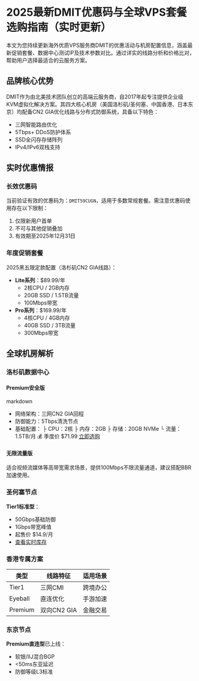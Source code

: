 # 2025最新DMIT优惠码与全球VPS套餐选购指南（实时更新）

本文为您持续更新海外优质VPS服务商DMIT的优惠活动与机房配置信息，涵盖最新促销套餐、数据中心测试IP及技术参数对比。通过详实的线路分析和价格比对，帮助用户选择最适合的云服务方案。

## 品牌核心优势
DMIT作为由北美技术团队创立的高端云服务商，自2017年起专注提供企业级KVM虚拟化解决方案。其四大核心机房（美国洛杉矶/圣何塞、中国香港、日本东京）均配备CN2 GIA优化线路与分布式防御系统，具备以下特色：
- 三网智能路由优化
- 5Tbps+ DDoS防护体系
- SSD全闪存存储阵列
- IPv4/IPv6双栈支持

## 实时优惠情报
### 长效优惠码
当前验证有效的优惠码为：`DMIT59CUGN`，适用于多数常规套餐。需注意优惠码使用存在以下限制：
1. 仅限新用户首单
2. 不可与其他促销叠加
3. 有效期至2025年12月31日

### 年度促销套餐
2025黑五限定款配置（洛杉矶CN2 GIA线路）：
- **Lite系列**：$89.99/年
  - 2核CPU / 2GB内存
  - 20GB SSD / 1.5TB流量
  - 100Mbps带宽
- **Pro系列**：$169.99/年
  - 4核CPU / 4GB内存 
  - 40GB SSD / 3TB流量
  - 300Mbps带宽

## 全球机房解析
### 洛杉矶数据中心
#### Premium安全版
markdown
- 网络架构：三网CN2 GIA回程
- 防御能力：5Tbps清洗节点
- 基础配置：
  ├ CPU：2核
  ├ 内存：2GB
  ├ 存储：20GB NVMe
  └ 流量：1.5TB/月
  💰 季度价 $71.99 [立即选购](https://bit.ly/dmit_coupon)

#### 无限流量版
适合视频流媒体等高带宽需求场景，提供100Mbps不限流量通道，建议搭配BBR加速使用。

### 圣何塞节点
**Tier1标准型**：
- 50Gbps基础防御
- 1Gbps带宽峰值
- 起售价 $14.9/月
- [查看实时库存](https://bit.ly/dmit_coupon)

### 香港专属方案
| 类型       | 线路特征          | 适用场景         |
|------------|-------------------|------------------|
| Tier1      | 三网CMI           | 跨境办公         |  
| Eyeball    | 直连优化          | 手游加速         |
| Premium    | 双向CN2 GIA       | 金融交易         |

### 东京节点
**Premium直连型**已上线：
- 软银/IIJ混合BGP
- <50ms东亚延迟
- 防御等级L3标准